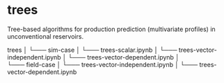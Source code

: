 # trees

Tree-based algorithms for production prediction (multivariate profiles) in unconventional reservoirs.

trees 
│
└─── sim-case
	│
	└─── trees-scalar.ipynb
	│
	└─── trees-vector-independent.ipynb
	│
	└─── trees-vector-dependent.ipynb
│   
└─── field-case
	│
	└───  trees-vector-independent.ipynb
	│
	└───  trees-vector-dependent.ipynb